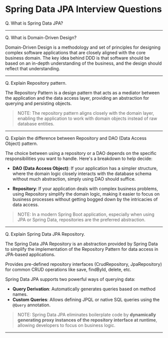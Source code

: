 # Spring Data JPA Interview Questions

Q. What is Spring Data JPA?

---

Q. What is Domain-Driven Design?

Domain-Driven Design is a methodology and set of principles for designing complex software applications that are closely aligned with the core business domain. The key idea behind DDD is that software should be based on an in-depth understanding of the business, and the design should reflect that understanding.

---

Q. Explain Repository pattern.

The Repository Pattern is a design pattern that acts as a mediator between the application and the data access layer, providing an abstraction for querying and persisting objects. 

> NOTE: The repository pattern aligns closely with the domain layer, enabling the application to work with domain objects instead of raw database entities.

---

Q. Explain the difference between Repository and DAO (Data Access Object) pattern.

The choice between using a repository or a DAO depends on the specific responsibilities you want to handle. Here's a breakdown to help decide:

- **DAO (Data Access Object)**: If your application has a simpler structure, where the domain logic closely interacts with the database schema without much abstraction, simply using DAO should suffice.

- **Repository**: If your application deals with complex business problems, using Repository simplify the domain logic, making it easier to focus on business processes without getting bogged down by the intricacies of data access.

> NOTE: In a modern Spring Boot application, especially when using JPA or Spring Data, repositories are the preferred abstraction.

---

Q. Explain Spring Data JPA Repository.

The Spring Data JPA Repository is an abstraction provided by Spring Data to simplify the implementation of the Repository Pattern for data access in JPA-based applications. 

Provides pre-defined repository interfaces (CrudRepository, JpaRepository) for common CRUD operations like save, findById, delete, etc.

Spring Data JPA supports two powerful ways of querying data:
- **Query Derivation**: Automatically generates queries based on method names.
- **Custom Queries**: Allows defining JPQL or native SQL queries using the `@Query` annotation.

> NOTE: Spring Data JPA eliminates boilerplate code by **dynamically generating proxy instances of the repository interface at runtime**, allowing developers to focus on business logic.

---